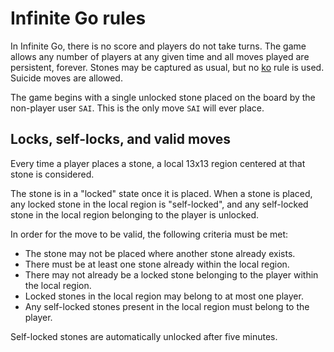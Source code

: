# Infinite Go rules

In Infinite Go, there is no score and players do not take turns. The game allows any number of players at any given time and all moves played are persistent, forever. Stones may be captured as usual, but no [ko](https://en.wikipedia.org/wiki/Rules_of_Go#Ko) rule is used. Suicide moves are allowed.

The game begins with a single unlocked stone placed on the board by the non-player user `SAI`. This is the only move `SAI` will ever place.

## Locks, self-locks, and valid moves

Every time a player places a stone, a local 13x13 region centered at that stone is considered.

The stone is in a "locked" state once it is placed. When a stone is placed, any locked stone in the local region is "self-locked", and any self-locked stone in the local region belonging to the player is unlocked. 

In order for the move to be valid, the following criteria must be met:

- The stone may not be placed where another stone already exists.
- There must be at least one stone already within the local region.
- There may not already be a locked stone belonging to the player within the local region.
- Locked stones in the local region may belong to at most one player.
- Any self-locked stones present in the local region must belong to the player.

 Self-locked stones are automatically unlocked after five minutes.
